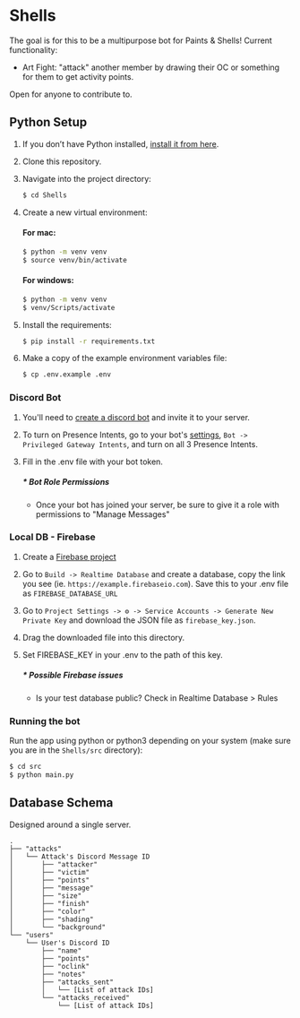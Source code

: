 # Shells

The goal is for this to be a multipurpose bot for Paints & Shells! Current functionality:

- Art Fight: "attack" another member by drawing their OC or something for them to get activity points.

Open for anyone to contribute to.

## Python Setup

1. If you don’t have Python installed, [install it from here](https://www.python.org/downloads/).

2. Clone this repository.

3. Navigate into the project directory:

   ```bash
   $ cd Shells
   ```

4. Create a new virtual environment:

    #### For mac:

    ```bash
    $ python -m venv venv
    $ source venv/bin/activate
    ```

    #### For windows:

    ```bash
    $ python -m venv venv
    $ venv/Scripts/activate
    ```

5. Install the requirements:

   ```bash
   $ pip install -r requirements.txt
   ```

6. Make a copy of the example environment variables file:

   ```bash
   $ cp .env.example .env
   ```

### Discord Bot

1. You'll need to [create a discord bot](https://discord.com/developers/applications) and invite it to your server.

2. To turn on Presence Intents, go to your bot's [settings](https://discord.com/developers/applications), `Bot -> Privileged Gateway Intents`, and turn on all 3 Presence Intents.

3. Fill in the .env file with your bot token.

    ##### * Bot Role Permissions
    * Once your bot has joined your server, be sure to give it a role with permissions to "Manage Messages"


### Local DB - Firebase

1. Create a [Firebase project](https://console.firebase.google.com/u/0/)
2. Go to `Build -> Realtime Database` and create a database, copy the link you see (ie. `https://example.firebaseio.com`). Save this to your .env file as `FIREBASE_DATABASE_URL`
3. Go to `Project Settings -> ⚙️ -> Service Accounts -> Generate New Private Key` and download the JSON file as `firebase_key.json`.
4. Drag the downloaded file into this directory.
5. Set FIREBASE_KEY in your .env to the path of this key.

    ##### * Possible Firebase issues
    * Is your test database public? Check in Realtime Database > Rules


### Running the bot

Run the app using python or python3 depending on your system (make sure you are in the `Shells/src` directory):

```bash
$ cd src
$ python main.py
```

## Database Schema

Designed around a single server.
```
.  
├── "attacks"  
│   └── Attack's Discord Message ID  
│       ├── "attacker"  
│       ├── "victim"  
│       ├── "points"
│       ├── "message"     
│       ├── "size"  
│       ├── "finish"  
│       ├── "color"  
│       ├── "shading"  
│       └── "background"  
└── "users"  
    └── User's Discord ID  
        ├── "name"  
        ├── "points"
        ├── "oclink"
        ├── "notes"      
        ├── "attacks_sent"  
        │   └── [List of attack IDs]  
        └── "attacks_received"  
            └── [List of attack IDs]  
```